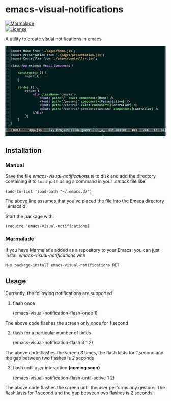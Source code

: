 # emacs-visual-notifications

[![Marmalade](https://img.shields.io/badge/marmalade-available-8A2A8B.svg)](https://marmalade-repo.org/packages/emacs-visual-notifications)  
[![License](https://img.shields.io/badge/LICENSE-GPL%20v3.0-blue.svg)](https://www.gnu.org/licenses/gpl.html)

A utility to create visual notifications in emacs

![Demo](images/demo.gif)

## Installation

### Manual

Save the file *emacs-visual-notifications.el* to disk and add the directory containing it to `load-path` using a command in your *.emacs* file like:

    (add-to-list 'load-path "~/.emacs.d/")

The above line assumes that you've placed the file into the Emacs directory '.emacs.d'.

Start the package with:

    (require 'emacs-visual-notifications)

### Marmalade

If you have Marmalade added as a repository to your Emacs, you can just install *emacs-visual-notifications* with

    M-x package-install emacs-visual-notifications RET

## Usage

Currently, the following notifications are supported

1. flash once

    (emacs-visual-notification-flash-once 1)

The above code flashes the screen only once for *1* second

2. flash for a particular number of times

    (emacs-visual-notification-flash 3
        1
        2)

The above code flashes the screen *3* times, the flash lasts for *1* second and the gap between two flashes is *2* seconds

3. flash until user interaction **(coming soon)**

    (emacs-visual-notification-flash-until-active 1
        2)

The above code flashes the screen until the user performs any gesture. The flash lasts for *1* second and the gap between two flashes is *2* seconds.
